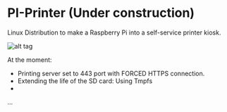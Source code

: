 # PI-Printer (Under construction)
Linux Distribution to make a Raspberry Pi into a self-service printer kiosk.

![alt tag](https://raw.githubusercontent.com/3clypse/RPI-Printer/master/img/kiosk.JPG)

At the moment: 

* Printing server set to 443 port with FORCED HTTPS connection.
* Extending the life of the SD card: Using Tmpfs
* 
...
